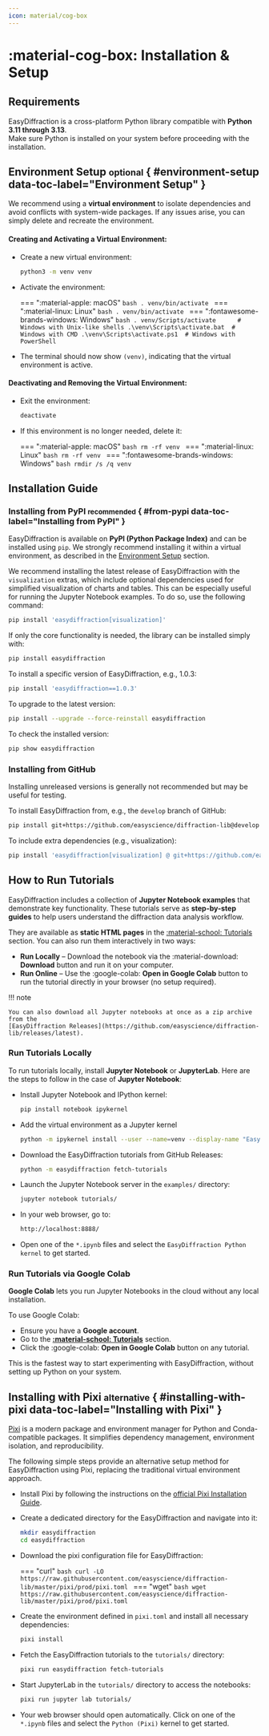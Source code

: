 ```yaml
---
icon: material/cog-box
---
```


# :material-cog-box: Installation & Setup

## Requirements

EasyDiffraction is a cross-platform Python library compatible with **Python 3.11
through 3.13**.  
Make sure Python is installed on your system before proceeding with the
installation.

## Environment Setup <small>optional</small> { #environment-setup data-toc-label="Environment Setup" }

We recommend using a **virtual environment** to isolate dependencies and avoid
conflicts with system-wide packages. If any issues arise, you can simply delete
and recreate the environment.

#### Creating and Activating a Virtual Environment:

<!-- prettier-ignore-start -->

- Create a new virtual environment:
  ```bash
  python3 -m venv venv
  ```
- Activate the environment:

    === ":material-apple: macOS"
        ```bash
        . venv/bin/activate
        ```
    === ":material-linux: Linux"
        ```bash
        . venv/bin/activate
        ```
    === ":fontawesome-brands-windows: Windows"
        ```bash
        . venv/Scripts/activate      # Windows with Unix-like shells
        .\venv\Scripts\activate.bat  # Windows with CMD
        .\venv\Scripts\activate.ps1  # Windows with PowerShell
        ```

- The terminal should now show `(venv)`, indicating that the virtual environment
  is active.

<!-- prettier-ignore-end -->

#### Deactivating and Removing the Virtual Environment:

<!-- prettier-ignore-start -->

- Exit the environment:
  ```bash
  deactivate
  ```
- If this environment is no longer needed, delete it:

    === ":material-apple: macOS"
        ```bash
        rm -rf venv
        ```
    === ":material-linux: Linux"
        ```bash
        rm -rf venv
        ```
    === ":fontawesome-brands-windows: Windows"
        ```bash
        rmdir /s /q venv
        ```

<!-- prettier-ignore-end -->

## Installation Guide

### Installing from PyPI <small>recommended</small> { #from-pypi data-toc-label="Installing from PyPI" }

EasyDiffraction is available on **PyPI (Python Package Index)** and can be
installed using `pip`. We strongly recommend installing it within a virtual
environment, as described in the [Environment Setup](#environment-setup)
section.

We recommend installing the latest release of EasyDiffraction with the
`visualization` extras, which include optional dependencies used for simplified
visualization of charts and tables. This can be especially useful for running
the Jupyter Notebook examples. To do so, use the following command:

```bash
pip install 'easydiffraction[visualization]'
```

If only the core functionality is needed, the library can be installed simply
with:

```bash
pip install easydiffraction
```

To install a specific version of EasyDiffraction, e.g., 1.0.3:

```bash
pip install 'easydiffraction==1.0.3'
```

To upgrade to the latest version:

```bash
pip install --upgrade --force-reinstall easydiffraction
```

To check the installed version:

```bash
pip show easydiffraction
```

### Installing from GitHub

Installing unreleased versions is generally not recommended but may be useful
for testing.

To install EasyDiffraction from, e.g., the `develop` branch of GitHub:

```bash
pip install git+https://github.com/easyscience/diffraction-lib@develop
```

To include extra dependencies (e.g., visualization):

```bash
pip install 'easydiffraction[visualization] @ git+https://github.com/easyscience/diffraction-lib@develop'
```

## How to Run Tutorials

EasyDiffraction includes a collection of **Jupyter Notebook examples** that
demonstrate key functionality. These tutorials serve as **step-by-step guides**
to help users understand the diffraction data analysis workflow.

They are available as **static HTML pages** in the
[:material-school: Tutorials](../tutorials/index.md) section. You can also run
them interactively in two ways:

- **Run Locally** – Download the notebook via the :material-download:
  **Download** button and run it on your computer.
- **Run Online** – Use the :google-colab: **Open in Google Colab** button to run
  the tutorial directly in your browser (no setup required).

!!! note

    You can also download all Jupyter notebooks at once as a zip archive from the
    [EasyDiffraction Releases](https://github.com/easyscience/diffraction-lib/releases/latest).

### Run Tutorials Locally

To run tutorials locally, install **Jupyter Notebook** or **JupyterLab**. Here
are the steps to follow in the case of **Jupyter Notebook**:

- Install Jupyter Notebook and IPython kernel:
  ```bash
  pip install notebook ipykernel
  ```
- Add the virtual environment as a Jupyter kernel
  ```bash
  python -m ipykernel install --user --name=venv --display-name "EasyDiffraction Python kernel"
  ```
- Download the EasyDiffraction tutorials from GitHub Releases:
  ```bash
  python -m easydiffraction fetch-tutorials
  ```
- Launch the Jupyter Notebook server in the `examples/` directory:
  ```bash
  jupyter notebook tutorials/
  ```
- In your web browser, go to:
  ```bash
  http://localhost:8888/
  ```
- Open one of the `*.ipynb` files and select the `EasyDiffraction Python kernel`
  to get started.

### Run Tutorials via Google Colab

**Google Colab** lets you run Jupyter Notebooks in the cloud without any local
installation.

To use Google Colab:

- Ensure you have a **Google account**.
- Go to the **[:material-school: Tutorials](../tutorials/index.md)** section.
- Click the :google-colab: **Open in Google Colab** button on any tutorial.

This is the fastest way to start experimenting with EasyDiffraction, without
setting up Python on your system.

## Installing with Pixi <small>alternative</small> { #installing-with-pixi data-toc-label="Installing with Pixi" }

[Pixi](https://pixi.sh) is a modern package and environment manager for Python
and Conda-compatible packages. It simplifies dependency management, environment
isolation, and reproducibility.

The following simple steps provide an alternative setup method for
EasyDiffraction using Pixi, replacing the traditional virtual environment
approach.

<!-- prettier-ignore-start -->

- Install Pixi by following the instructions on the
  [official Pixi Installation Guide](https://pixi.sh/latest/installation).
- Create a dedicated directory for the EasyDiffraction and navigate into it:
  ```bash
  mkdir easydiffraction
  cd easydiffraction
  ```
- Download the pixi configuration file for EasyDiffraction:
    
    === "curl"
        ```bash
        curl -LO https://raw.githubusercontent.com/easyscience/diffraction-lib/master/pixi/prod/pixi.toml
        ```
    === "wget"
        ```bash
        wget https://raw.githubusercontent.com/easyscience/diffraction-lib/master/pixi/prod/pixi.toml
        ```

- Create the environment defined in `pixi.toml` and install all necessary
  dependencies:
  ```bash
  pixi install
  ```
- Fetch the EasyDiffraction tutorials to the `tutorials/` directory:
  ```bash
  pixi run easydiffraction fetch-tutorials
  ```
- Start JupyterLab in the `tutorials/` directory to access the notebooks:
  ```bash
  pixi run jupyter lab tutorials/
  ```
- Your web browser should open automatically. Click on one of the `*.ipynb`
  files and select the `Python (Pixi)` kernel to get started.

<!-- prettier-ignore-end -->
